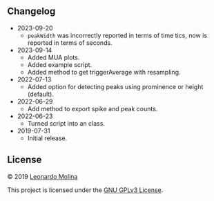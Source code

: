 ## Changelog
* 2023-09-20
	- `peakWidth` was incorrectly reported in terms of time tics, now is reported in terms of seconds.
* 2023-09-14
	- Added MUA plots.
	- Added example script.
	- Added method to get triggerAverage with resampling.
* 2022-07-13
	- Added option for detecting peaks using prominence or height (default).
* 2022-06-29
	- Add method to export spike and peak counts.
* 2022-06-23
	- Turned script into an class.
* 2019-07-31
	- Initial release.

## License
© 2019 [Leonardo Molina][Leonardo Molina]

This project is licensed under the [GNU GPLv3 License][LICENSE.md].

[Leonardo Molina]: https://github.com/leomol
[LICENSE.md]: LICENSE.md